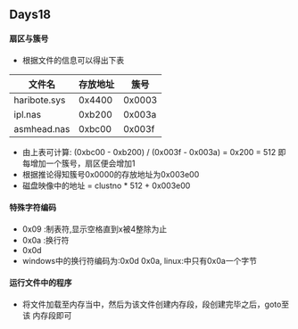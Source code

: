 ## Days18

#### 扇区与簇号
- 根据文件的信息可以得出下表

|文件名						|存放地址			|簇号					|	
|-----------------|-------------|-------------|
|haribote.sys			|0x4400				|0x0003				|
|ipl.nas					|0xb200				|0x003a				|
|asmhead.nas			|0xbc00				|0x003f				|

- 由上表可计算: (0xbc00 - 0xb200) / (0x003f - 0x003a) = 0x200 = 512
即每增加一个簇号，扇区便会增加1
- 根据推论得知簇号0x0000的存放地址为0x003e00
- 磁盘映像中的地址 = clustno * 512 + 0x003e00

#### 特殊字符编码
- 0x09 :制表符,显示空格直到x被4整除为止
- 0x0a :换行符
- 0x0d	
- windows中的换行符编码为:0x0d 0x0a, linux:中只有0x0a一个字节

#### 运行文件中的程序
- 将文件加载至内存当中，然后为该文件创建内存段，段创建完毕之后，goto至该
内存段即可
